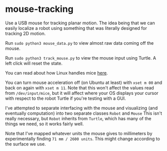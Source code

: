 # mouse-tracking
Use a USB mouse for tracking planar motion. The idea being that we can easily localize a robot using something that was literally designed for tracking 2D motion.

Run `sudo python3 mouse_data.py` to view almost raw data coming off the mouse.

Run `sudo python3 track_mouse.py` to view the mouse input using Turtle. A left click will reset the state.

You can read about how Linux handles mice [here](http://wiki.osdev.org/Mouse_Input#Mouse_Packet_Info).

You can turn mouse acceleration off (on Ubuntu at least) with `xset m 00` and back on again with `xset m 11`. Note that this won't affect the values read from `/dev/input/mice`, but it will affect where your OS displays your cursor with respect to the robot Turtle if you're testing with a GUI.

I've attempted to separate interfacing with the mouse and visualizing (and eventually computation) into two separate classes `Robot` and `Mouse` This isn't really necessary, but `Robot` inherits from `Turtle`, which has many of the things we need, so it works fairly well.

Note that I've mapped whatever units the mouse gives to millimeters by experimentally finding `71 mm / 2600 units`. This might change according to the surface we use.
